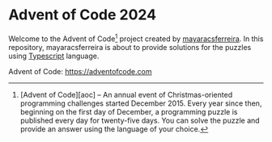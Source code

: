 # Advent of Code 2024

Welcome to the Advent of Code[^aoc] project created by [mayaracsferreira](https://github.com/mayaracsferreira). In this repository, mayaracsferreira is about to provide solutions for the puzzles using [Typescript](https://www.typescriptlang.org/) language.


[^aoc]:
    [Advent of Code][aoc] – An annual event of Christmas-oriented programming challenges started December 2015.
    Every year since then, beginning on the first day of December, a programming puzzle is published every day for twenty-five days.
    You can solve the puzzle and provide an answer using the language of your choice.

Advent of Code: https://adventofcode.com